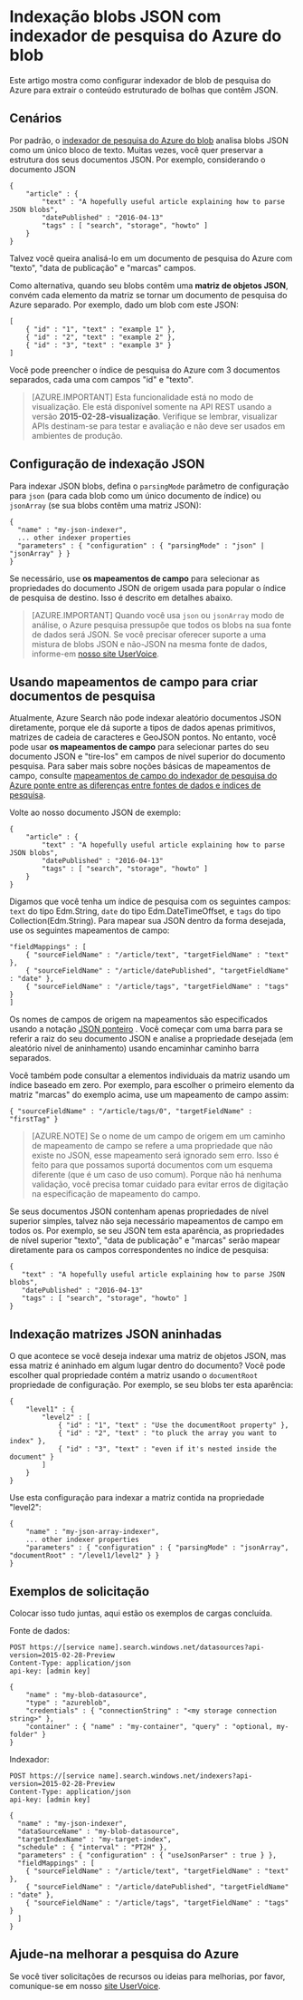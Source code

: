 <properties
pageTitle="Indexação blobs JSON com indexador de pesquisa do Azure do blob"
description="Indexação blobs JSON com indexador de pesquisa do Azure do blob"
services="search"
documentationCenter=""
authors="chaosrealm"
manager="pablocas"
editor="" />

<tags
ms.service="search"
ms.devlang="rest-api"
ms.workload="search" ms.topic="article"  
ms.tgt_pltfrm="na"
ms.date="07/26/2016"
ms.author="eugenesh" />

# <a name="indexing-json-blobs-with-azure-search-blob-indexer"></a>Indexação blobs JSON com indexador de pesquisa do Azure do blob 

Este artigo mostra como configurar indexador de blob de pesquisa do Azure para extrair o conteúdo estruturado de bolhas que contêm JSON.

## <a name="scenarios"></a>Cenários

Por padrão, o [indexador de pesquisa do Azure do blob](search-howto-indexing-azure-blob-storage.md) analisa blobs JSON como um único bloco de texto. Muitas vezes, você quer preservar a estrutura dos seus documentos JSON. Por exemplo, considerando o documento JSON 

    { 
        "article" : {
            "text" : "A hopefully useful article explaining how to parse JSON blobs",
            "datePublished" : "2016-04-13" 
            "tags" : [ "search", "storage", "howto" ]    
        }
    }

Talvez você queira analisá-lo em um documento de pesquisa do Azure com "texto", "data de publicação" e "marcas" campos.

Como alternativa, quando seu blobs contêm uma **matriz de objetos JSON**, convém cada elemento da matriz se tornar um documento de pesquisa do Azure separado. Por exemplo, dado um blob com este JSON:  

    [
        { "id" : "1", "text" : "example 1" },
        { "id" : "2", "text" : "example 2" },
        { "id" : "3", "text" : "example 3" }
    ]

Você pode preencher o índice de pesquisa do Azure com 3 documentos separados, cada uma com campos "id" e "texto". 

> [AZURE.IMPORTANT] Esta funcionalidade está no modo de visualização. Ele está disponível somente na API REST usando a versão **2015-02-28-visualização**. Verifique se lembrar, visualizar APIs destinam-se para testar e avaliação e não deve ser usados em ambientes de produção. 

## <a name="setting-up-json-indexing"></a>Configuração de indexação JSON

Para indexar JSON blobs, defina o `parsingMode` parâmetro de configuração para `json` (para cada blob como um único documento de índice) ou `jsonArray` (se sua blobs contêm uma matriz JSON): 

    {
      "name" : "my-json-indexer",
      ... other indexer properties
      "parameters" : { "configuration" : { "parsingMode" : "json" | "jsonArray" } }
    }

Se necessário, use **os mapeamentos de campo** para selecionar as propriedades do documento JSON de origem usada para popular o índice de pesquisa de destino.  Isso é descrito em detalhes abaixo. 

> [AZURE.IMPORTANT] Quando você usa `json` ou `jsonArray` modo de análise, o Azure pesquisa pressupõe que todos os blobs na sua fonte de dados será JSON. Se você precisar oferecer suporte a uma mistura de blobs JSON e não-JSON na mesma fonte de dados, informe-em [nosso site UserVoice](https://feedback.azure.com/forums/263029-azure-search).

## <a name="using-field-mappings-to-build-search-documents"></a>Usando mapeamentos de campo para criar documentos de pesquisa 

Atualmente, Azure Search não pode indexar aleatório documentos JSON diretamente, porque ele dá suporte a tipos de dados apenas primitivos, matrizes de cadeia de caracteres e GeoJSON pontos. No entanto, você pode usar **os mapeamentos de campo** para selecionar partes do seu documento JSON e "tire-los" em campos de nível superior do documento pesquisa. Para saber mais sobre noções básicas de mapeamentos de campo, consulte [mapeamentos de campo do indexador de pesquisa do Azure ponte entre as diferenças entre fontes de dados e índices de pesquisa](search-indexer-field-mappings.md).

Volte ao nosso documento JSON de exemplo: 

    { 
        "article" : {
            "text" : "A hopefully useful article explaining how to parse JSON blobs",
            "datePublished" : "2016-04-13" 
            "tags" : [ "search", "storage", "howto" ]    
        }
    }

Digamos que você tenha um índice de pesquisa com os seguintes campos: `text` do tipo Edm.String, `date` do tipo Edm.DateTimeOffset, e `tags` do tipo Collection(Edm.String). Para mapear sua JSON dentro da forma desejada, use os seguintes mapeamentos de campo: 

    "fieldMappings" : [ 
        { "sourceFieldName" : "/article/text", "targetFieldName" : "text" },
        { "sourceFieldName" : "/article/datePublished", "targetFieldName" : "date" },
        { "sourceFieldName" : "/article/tags", "targetFieldName" : "tags" }
    ]

Os nomes de campos de origem na mapeamentos são especificados usando a notação [JSON ponteiro](http://tools.ietf.org/html/rfc6901) . Você começar com uma barra para se referir a raiz do seu documento JSON e analise a propriedade desejada (em aleatório nível de aninhamento) usando encaminhar caminho barra separados. 

Você também pode consultar a elementos individuais da matriz usando um índice baseado em zero. Por exemplo, para escolher o primeiro elemento da matriz "marcas" do exemplo acima, use um mapeamento de campo assim:

    { "sourceFieldName" : "/article/tags/0", "targetFieldName" : "firstTag" }

> [AZURE.NOTE] Se o nome de um campo de origem em um caminho de mapeamento de campo se refere a uma propriedade que não existe no JSON, esse mapeamento será ignorado sem erro. Isso é feito para que possamos suportá documentos com um esquema diferente (que é um caso de uso comum). Porque não há nenhuma validação, você precisa tomar cuidado para evitar erros de digitação na especificação de mapeamento do campo. 

Se seus documentos JSON contenham apenas propriedades de nível superior simples, talvez não seja necessário mapeamentos de campo em todos os. Por exemplo, se seu JSON tem esta aparência, as propriedades de nível superior "texto", "data de publicação" e "marcas" serão mapear diretamente para os campos correspondentes no índice de pesquisa: 
 
    { 
       "text" : "A hopefully useful article explaining how to parse JSON blobs",
       "datePublished" : "2016-04-13" 
       "tags" : [ "search", "storage", "howto" ]    
    }

## <a name="indexing-nested-json-arrays"></a>Indexação matrizes JSON aninhadas

O que acontece se você deseja indexar uma matriz de objetos JSON, mas essa matriz é aninhado em algum lugar dentro do documento? Você pode escolher qual propriedade contém a matriz usando o `documentRoot` propriedade de configuração. Por exemplo, se seu blobs ter esta aparência: 

    { 
        "level1" : {
            "level2" : [
                { "id" : "1", "text" : "Use the documentRoot property" }, 
                { "id" : "2", "text" : "to pluck the array you want to index" },
                { "id" : "3", "text" : "even if it's nested inside the document" }  
            ]
        }
    } 

Use esta configuração para indexar a matriz contida na propriedade "level2": 

    {
        "name" : "my-json-array-indexer",
        ... other indexer properties
        "parameters" : { "configuration" : { "parsingMode" : "jsonArray", "documentRoot" : "/level1/level2" } }
    }


## <a name="request-examples"></a>Exemplos de solicitação

Colocar isso tudo juntas, aqui estão os exemplos de cargas concluída. 

Fonte de dados: 

    POST https://[service name].search.windows.net/datasources?api-version=2015-02-28-Preview
    Content-Type: application/json
    api-key: [admin key]

    {
        "name" : "my-blob-datasource",
        "type" : "azureblob",
        "credentials" : { "connectionString" : "<my storage connection string>" },
        "container" : { "name" : "my-container", "query" : "optional, my-folder" }
    }   

Indexador:

    POST https://[service name].search.windows.net/indexers?api-version=2015-02-28-Preview
    Content-Type: application/json
    api-key: [admin key]

    {
      "name" : "my-json-indexer",
      "dataSourceName" : "my-blob-datasource",
      "targetIndexName" : "my-target-index",
      "schedule" : { "interval" : "PT2H" },
      "parameters" : { "configuration" : { "useJsonParser" : true } }, 
      "fieldMappings" : [ 
        { "sourceFieldName" : "/article/text", "targetFieldName" : "text" },
        { "sourceFieldName" : "/article/datePublished", "targetFieldName" : "date" },
        { "sourceFieldName" : "/article/tags", "targetFieldName" : "tags" }
      ]
    }

## <a name="help-us-make-azure-search-better"></a>Ajude-na melhorar a pesquisa do Azure

Se você tiver solicitações de recursos ou ideias para melhorias, por favor, comunique-se em nosso [site UserVoice](https://feedback.azure.com/forums/263029-azure-search/).